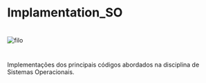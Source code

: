 # Implamentation_SO
#
![filo](https://deinfo.uepg.br/~alunoso/2021/SO/Filosofos_Golang/img/gif_filosofos.gif)
#
Implementações dos principais códigos abordados na disciplina de Sistemas Operacionais.
